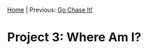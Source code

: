 [Home](../../README.md) | Previous: [Go Chase It!](projects/p2/p2-go-chase-it.md)

# Project 3: Where Am I?
